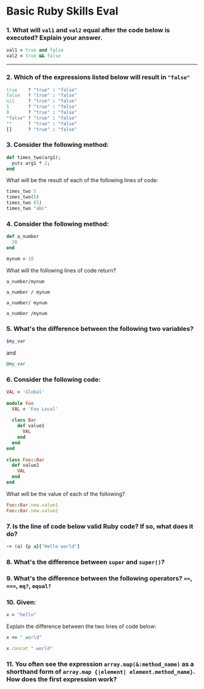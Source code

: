 # Basic Ruby Skills Eval

### 1. What will `val1` and `val2` equal after the code below is executed? Explain your answer.

```ruby
val1 = true and false
val2 = true && false
```

***

### 2. Which of the expressions listed below will result in `"false"`

```ruby
true    ? "true" : "false"
false   ? "true" : "false"
nil     ? "true" : "false"
1       ? "true" : "false"
0       ? "true" : "false"
"false" ? "true" : "false"
""      ? "true" : "false"
[]      ? "true" : "false"
```

### 3. Consider the following method:
```ruby
def times_two(arg1);
  puts arg1 * 2;
end
```

What will be the result of each of the following lines of code:
```ruby
times_two 5
times_two(5)
times_two (5)
times_two "abc"
```

### 4. Consider the following method: 
```ruby
def a_number
  20
end

mynum = 10
```

What will the following lines of code return?
```
a_number/mynum

a_number / mynum

a_number/ mynum

a_number /mynum
```

### 5. What's the difference between the following two variables?
```ruby
$my_var
``` 

and 

```ruby 
@my_var
```


### 6. Consider the following code:
```ruby
VAL = 'Global'
 
module Foo
  VAL = 'Foo Local'
 
  class Bar
    def value1
      VAL
    end
  end
end
 
class Foo::Bar
  def value2
    VAL
  end
end
```

What will be the value of each of the following?
```ruby
Foo::Bar.new.value1
Foo::Bar.new.value2
```

### 7. Is the line of code below valid Ruby code? If so, what does it do? 
```ruby
-> (a) {p a}["Hello world"]
```

### 8. What's the difference between `super` and `super()`?

### 9. What's the difference between the following operators? `==`, `===`, `eq?`, `equal?`

### 10. Given:
```ruby
x = "hello"
```

Explain the difference between the two lines of code below:
```ruby
x += " world"

x.concat " world"
```

### 11. You often see the expression `array.map(&:method_name)` as a shorthand form of `array.map {|element| element.method_name}`. How does the first expression work?
